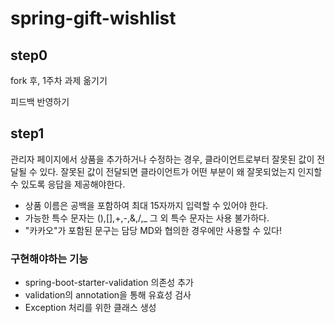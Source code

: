 # spring-gift-wishlist

## step0

fork 후, 1주차 과제 옮기기

피드백 반영하기

## step1

관리자 페이지에서 상품을 추가하거나 수정하는 경우, 클라이언트로부터 잘못된 값이 전달될 수 있다. 잘못된 값이 전달되면 클라이언트가 어떤 부분이 왜 잘못되었는지 인지할 수 있도록 응답을 제공해야한다.

- 상품 이름은 공백을 포함하여 최대 15자까지 입력할 수 있어야 한다.
- 가능한 특수 문자는 (),[],+,-,&,/,_ 그 외 특수 문자는 사용 불가하다.
- "카카오"가 포함된 문구는 담당 MD와 협의한 경우에만 사용할 수 있다!

### 구현해야하는 기능

- spring-boot-starter-validation 의존성 추가
- validation의 annotation을 통해 유효성 검사
- Exception 처리를 위한 클래스 생성
